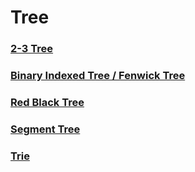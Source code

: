 # Tree

### [2-3 Tree](2-3Tree/2-3_tree.md)

### [Binary Indexed Tree / Fenwick Tree](binaryIndexedTree/binary_indexed_tree.md)

### [Red Black Tree](redBlackTree/red-black_tree.md)

### [Segment Tree](segmentTree/segment_tree.md)

### [Trie](trie/trie.md)

